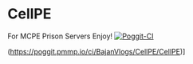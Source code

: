 # CellPE
For MCPE Prison Servers Enjoy!
[![Poggit-CI](https://poggit.pmmp.io/ci.badge/BajanVlogs/CellPE/CellPE)](https://poggit.pmmp.io/ci.badge/BajanVlogs/CellPE/CellPE)

(https://poggit.pmmp.io/ci/BajanVlogs/CellPE/CellPE)]

